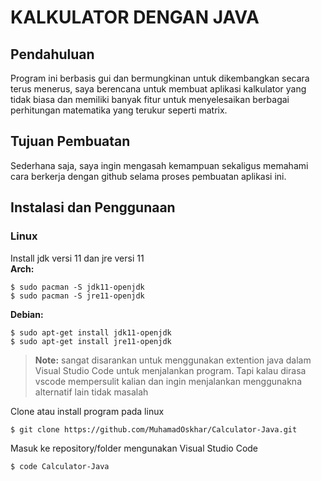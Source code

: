 # KALKULATOR DENGAN JAVA

## Pendahuluan

Program ini berbasis gui dan bermungkinan untuk dikembangkan secara terus menerus, saya berencana untuk membuat aplikasi kalkulator yang tidak biasa dan memiliki banyak fitur untuk menyelesaikan berbagai perhitungan matematika yang terukur seperti matrix.

## Tujuan Pembuatan

Sederhana saja, saya ingin mengasah kemampuan sekaligus memahami cara berkerja dengan github selama proses pembuatan aplikasi ini.

## Instalasi dan Penggunaan

### Linux

Install jdk versi 11 dan jre versi 11 <br/>
**Arch:**
```
$ sudo pacman -S jdk11-openjdk
$ sudo pacman -S jre11-openjdk
```
**Debian:**
```
$ sudo apt-get install jdk11-openjdk
$ sudo apt-get install jre11-openjdk
```

> **Note:** sangat disarankan untuk menggunakan extention java dalam Visual Studio Code untuk menjalankan program. Tapi kalau dirasa vscode mempersulit kalian dan ingin menjalankan menggunakna alternatif lain tidak masalah

Clone atau install program pada linux
```
$ git clone https://github.com/MuhamadOskhar/Calculator-Java.git
```

Masuk ke repository/folder mengunakan Visual Studio Code
```
$ code Calculator-Java
```